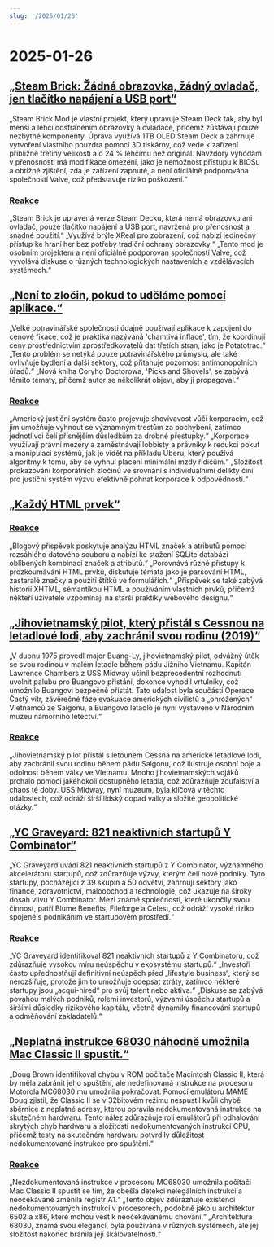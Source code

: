 ```yaml
---
slug: '/2025/01/26'
---
```


# 2025-01-26

## [„Steam Brick: Žádná obrazovka, žádný ovladač, jen tlačítko napájení a USB port“](https://crastinator-pro.github.io/steam-brick/)

„Steam Brick Mod je vlastní projekt, který upravuje Steam Deck tak, aby byl menší a lehčí odstraněním obrazovky a ovladače, přičemž zůstávají pouze nezbytné komponenty. Úprava využívá 1TB OLED Steam Deck a zahrnuje vytvoření vlastního pouzdra pomocí 3D tiskárny, což vede k zařízení přibližně třetiny velikosti a o 24 % lehčímu než originál. Navzdory výhodám v přenosnosti má modifikace omezení, jako je nemožnost přístupu k BIOSu a obtížné zjištění, zda je zařízení zapnuté, a není oficiálně podporována společností Valve, což představuje riziko poškození.“

### [Reakce](https://news.ycombinator.com/item?id=42825441)

„Steam Brick je upravená verze Steam Decku, která nemá obrazovku ani ovladač, pouze tlačítko napájení a USB port, navržená pro přenosnost a snadné použití.“ „Využívá brýle XReal pro zobrazení, což nabízí jedinečný přístup ke hraní her bez potřeby tradiční ochrany obrazovky.“ „Tento mod je osobním projektem a není oficiálně podporován společností Valve, což vyvolává diskuse o různých technologických nastaveních a vzdělávacích systémech.“

## [„Není to zločin, pokud to uděláme pomocí aplikace.“](https://pluralistic.net/2025/01/25/potatotrac/#carbo-loading)

„Velké potravinářské společnosti údajně používají aplikace k zapojení do cenové fixace, což je praktika nazývaná 'chamtivá inflace', tím, že koordinují ceny prostřednictvím zprostředkovatelů dat třetích stran, jako je Potatotrac.“ „Tento problém se netýká pouze potravinářského průmyslu, ale také ovlivňuje bydlení a další sektory, což přitahuje pozornost antimonopolních úřadů.“ „Nová kniha Coryho Doctorowa, 'Picks and Shovels', se zabývá těmito tématy, přičemž autor se několikrát objeví, aby ji propagoval.“

### [Reakce](https://news.ycombinator.com/item?id=42830646)

„Americký justiční systém často projevuje shovívavost vůči korporacím, což jim umožňuje vyhnout se významným trestům za pochybení, zatímco jednotlivci čelí přísnějším důsledkům za drobné přestupky.“ „Korporace využívají právní mezery a zaměstnávají lobbisty a právníky k redukci pokut a manipulaci systémů, jak je vidět na příkladu Uberu, který používá algoritmy k tomu, aby se vyhnul placení minimální mzdy řidičům.“ „Složitost prokazování korporátních zločinů ve srovnání s individuálními delikty činí pro justiční systém výzvu efektivně pohnat korporace k odpovědnosti.“

## [„Každý HTML prvek“](https://iamwillwang.com/dollar/every-html-element/)

### [Reakce](https://news.ycombinator.com/item?id=42823722)

„Blogový příspěvek poskytuje analýzu HTML značek a atributů pomocí rozsáhlého datového souboru a nabízí ke stažení SQLite databázi oblíbených kombinací značek a atributů.“ „Porovnává různé přístupy k prozkoumávání HTML prvků, diskutuje témata jako je parsování HTML, zastaralé značky a použití štítků ve formulářích.“ „Příspěvek se také zabývá historií XHTML, sémantikou HTML a používáním vlastních prvků, přičemž někteří uživatelé vzpomínají na starší praktiky webového designu.“

## [„Jihovietnamský pilot, který přistál s Cessnou na letadlové lodi, aby zachránil svou rodinu (2019)“](https://www.historynet.com/maj-buang-lys-daring-feat-to-save-his-family/)

„V dubnu 1975 provedl major Buang-Ly, jihovietnamský pilot, odvážný útěk se svou rodinou v malém letadle během pádu Jižního Vietnamu. Kapitán Lawrence Chambers z USS Midway učinil bezprecedentní rozhodnutí uvolnit palubu pro Buangovo přistání, dokonce vyhodil vrtulníky, což umožnilo Buangovi bezpečně přistát. Tato událost byla součástí Operace Častý vítr, závěrečné fáze evakuace amerických civilistů a „ohrožených“ Vietnamců ze Saigonu, a Buangovo letadlo je nyní vystaveno v Národním muzeu námořního letectví.“

### [Reakce](https://news.ycombinator.com/item?id=42826536)

„Jihovietnamský pilot přistál s letounem Cessna na americké letadlové lodi, aby zachránil svou rodinu během pádu Saigonu, což ilustruje osobní boje a odolnost během války ve Vietnamu. Mnoho jihovietnamských vojáků prchalo pomocí jakéhokoli dostupného letadla, což zdůrazňuje zoufalství a chaos té doby. USS Midway, nyní muzeum, byla klíčová v těchto událostech, což odráží širší lidský dopad války a složité geopolitické otázky.“

## [„YC Graveyard: 821 neaktivních startupů Y Combinator“](https://ycgraveyard.iamwillwang.com/)

„YC Graveyard uvádí 821 neaktivních startupů z Y Combinator, významného akcelerátoru startupů, což zdůrazňuje výzvy, kterým čelí nové podniky. Tyto startupy, pocházející z 39 skupin a 50 odvětví, zahrnují sektory jako finance, zdravotnictví, maloobchod a technologie, což ukazuje na široký dosah vlivu Y Combinator. Mezi známé společnosti, které ukončily svou činnost, patří Blume Benefits, Fileforge a Celest, což odráží vysoké riziko spojené s podnikáním ve startupovém prostředí.“

### [Reakce](https://news.ycombinator.com/item?id=42828198)

„YC Graveyard identifikoval 821 neaktivních startupů z Y Combinatoru, což zdůrazňuje vysokou míru neúspěchu v ekosystému startupů.“ „Investoři často upřednostňují definitivní neúspěch před „lifestyle business“, který se nerozšiřuje, protože jim to umožňuje odepsat ztráty, zatímco některé startupy jsou „acqui-hired“ pro svůj talent nebo aktiva.“ „Diskuse se zabývá povahou malých podniků, rolemi investorů, výzvami úspěchu startupů a širšími důsledky rizikového kapitálu, včetně dynamiky financování startupů a odměňování zakladatelů.“

## [„Neplatná instrukce 68030 náhodně umožnila Mac Classic II spustit.“](https://www.downtowndougbrown.com/2025/01/the-invalid-68030-instruction-that-accidentally-allowed-the-mac-classic-ii-to-successfully-boot-up/)

„Doug Brown identifikoval chybu v ROM počítače Macintosh Classic II, která by měla zabránit jeho spuštění, ale nedefinovaná instrukce na procesoru Motorola MC68030 mu umožnila pokračovat. Pomocí emulátoru MAME Doug zjistil, že Classic II se v 32bitovém režimu nespustil kvůli chybě sběrnice z neplatné adresy, kterou opravila nedokumentovaná instrukce na skutečném hardwaru. Tento nález zdůrazňuje roli emulátorů při odhalování skrytých chyb hardwaru a složitosti nedokumentovaných instrukcí CPU, přičemž testy na skutečném hardwaru potvrdily důležitost nedokumentované instrukce pro spuštění.“

### [Reakce](https://news.ycombinator.com/item?id=42824562)

„Nezdokumentovaná instrukce v procesoru MC68030 umožnila počítači Mac Classic II spustit se tím, že obešla detekci nelegálních instrukcí a neočekávaně změnila registr A1.“ „Tento objev zdůrazňuje existenci nedokumentovaných instrukcí v procesorech, podobně jako u architektur 6502 a x86, které mohou vést k neočekávanému chování.“ „Architektura 68030, známá svou elegancí, byla používána v různých systémech, ale její složitost nakonec bránila její škálovatelnosti.“

<head>
  <meta property="og:title" content="„Steam Brick: Žádná obrazovka, žádný ovladač, jen tlačítko napájení a USB port“" />
  <meta property="og:type" content="website" />
  <meta property="og:image" content="https://og.cho.sh/api/og/?title=%E2%80%9ESteam%20Brick%3A%20%C5%BD%C3%A1dn%C3%A1%20obrazovka%2C%20%C5%BE%C3%A1dn%C3%BD%20ovlada%C4%8D%2C%20jen%20tla%C4%8D%C3%ADtko%20nap%C3%A1jen%C3%AD%20a%20USB%20port%E2%80%9C&subheading=ned%C4%9Ble%2026.%20ledna%202025%3A%20Hacker%20News%20Shrnut%C3%AD" />
</head>
